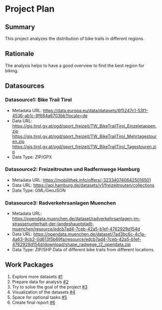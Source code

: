 # Project Plan

## Summary

<!-- Describe your data science project in max. 5 sentences. -->
This project analyzes the distribution of bike trails in different regions.

## Rationale

<!-- Outline the impact of the analysis, e.g. which pains it solves. -->
The analysis helps to have a good overview to find the best region for biking.

## Datasources

<!-- Describe each datasources you plan to use in a section. Use the prefic "DatasourceX" where X is the id of the datasource. -->
### Datasource1: Bike Trail Tirol
* Metadata URL: https://data.europa.eu/data/datasets/6f5247c1-53f1-4536-ab1c-9f684a6703bb?locale=de
* Data URL: https://gis.tirol.gv.at/ogd/sport_freizeit/TW_BikeTrailTirol_Einzeletappen.zip
https://gis.tirol.gv.at/ogd/sport_freizeit/TW_BikeTrailTirol_Mehrtagestouren.zip
https://gis.tirol.gv.at/ogd/sport_freizeit/TW_BikeTrailTirol_Tagestouren.zip
* Data Type: ZIP/GPX
### Datasource2: Freizeitrouten und Radfernwege Hamburg
* Metadata URL: https://mobilithek.info/offers/-3233407406425016501
* Data URL: https://api.hamburg.de/datasets/v1/freizeitrouten/collections
* Data Type: GML/GeoJSON
### Datasource3: Radverkehrsanlagen Muenchen
* Metadata URL: https://opendata.muenchen.de/dataset/radverkehrsanlagen-im-strassenunterhalt-der-landeshauptstadt-muenchen/resource/edcb7ad4-7ceb-42a5-b1ef-4762929d154d
* Data URL: https://opendata.muenchen.de/dataset/7ad3bc6c-4c1a-4a63-9cb2-0d613f5b69fa/resource/edcb7ad4-7ceb-42a5-b1ef-4762929d154d/download/shape_radwege_t2_opendata.zip
* Data Type: ZIP/SHP
Data of different bike trails from different locations.

## Work Packages

<!-- List of work packages ordered sequentially, each pointing to an issue with more details. -->

1. Explore more datasets [#1][i1]
2. Prepare data for analysis [#2][i2]
3. Try to solve the goal of the project [#3][i3]
4. Visualization of the datasets [#4][i4]
5. Space for optional tasks [#5][i5]
6. Create final report [#6][i6]

[i1]: https://github.com/ChrisMastersoo7/2023-amse/issues/1
[i2]: https://github.com/ChrisMastersoo7/2023-amse/issues/2
[i3]: https://github.com/ChrisMastersoo7/2023-amse/issues/3
[i4]: https://github.com/ChrisMastersoo7/2023-amse/issues/4
[i5]: https://github.com/ChrisMastersoo7/2023-amse/issues/5
[i6]: https://github.com/ChrisMastersoo7/2023-amse/issues/6
